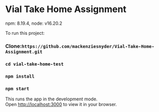 # Vial Take Home Assignment

npm: 8.19.4,
node: v16.20.2

To run this project:

### Clone:`https://github.com/mackenziesnyder/Vial-Take-Home-Assignment.git`
### `cd vial-take-home-test`
### `npm install`
### `npm start`

This runs the app in the development mode.\
Open [http://localhost:3000](http://localhost:3000) to view it in your browser.


